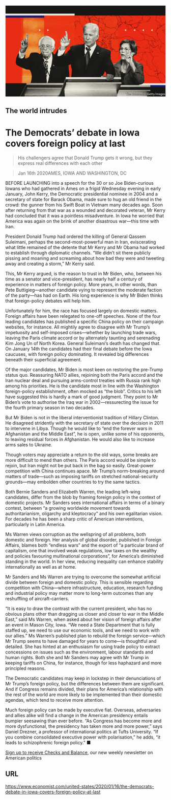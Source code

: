 ![](./images/20200118_USD001.jpg)

## The world intrudes

# The Democrats’ debate in Iowa covers foreign policy at last

> His challengers agree that Donald Trump gets it wrong, but they express real differences with each other

> Jan 16th 2020AMES, IOWA AND WASHINGTON, DC

BEFORE LAUNCHING into a speech for the 30 or so Joe Biden-curious Iowans who had gathered in Ames on a frigid Wednesday evening in early January, John Kerry, the Democratic presidential nominee in 2004 and a secretary of state for Barack Obama, made sure to hug an old friend in the crowd: the gunner from his Swift Boat in Vietnam many decades ago. Soon after returning from that war as a wounded and decorated veteran, Mr Kerry had concluded that it was a pointless misadventure. In Iowa he worried that America was again on the brink of another disastrous war—this time with Iran.

President Donald Trump had ordered the killing of General Qassem Suleimani, perhaps the second-most-powerful man in Iran, eviscerating what little remained of the detente that Mr Kerry and Mr Obama had worked to establish through diplomatic channels. “We didn’t sit there publicly pissing and moaning and screaming about how bad they were and tweeting away and creating a storm,” Mr Kerry said.

This, Mr Kerry argued, is the reason to trust in Mr Biden, who, between his time as a senator and vice-president, has nearly half a century of experience in matters of foreign policy. More years, in other words, than Pete Buttigieg—another candidate vying to represent the moderate faction of the party—has had on Earth. His long experience is why Mr Biden thinks that foreign-policy debates will help him.

Unfortunately for him, the race has focused largely on domestic matters. Foreign affairs have been relegated to one-off speeches. None of the four leading candidates has published a specific China policy on their campaign websites, for instance. All mightily agree to disagree with Mr Trump’s impetuosity and self-imposed crises—whether by launching trade wars, leaving the Paris climate accord or by alternately taunting and serenading Kim Jong Un of North Korea. General Suleimani’s death has changed that. On January 14th the candidates had their final debate before the Iowa caucuses, with foreign policy dominating. It revealed big differences beneath their superficial agreement.

Of the major candidates, Mr Biden is most keen on restoring the pre-Trump status quo. Reassuring NATO allies, rejoining both the Paris accord and the Iran nuclear deal and pursuing arms-control treaties with Russia rank high among his priorities. He is the candidate most in line with the Washington foreign-policy establishment, often mocked as “the blob”. Critics to his left have suggested this is hardly a mark of good judgment. They point to Mr Biden’s vote to authorise the Iraq war in 2002—ressurecting the issue for the fourth primary season in two decades.

But Mr Biden is not in the liberal interventionist tradition of Hillary Clinton. He disagreed stridently with the secretary of state over the decision in 2011 to intervene in Libya. Though he would like to “end the forever wars in Afghanistan and the Middle East”, he is open, unlike some of his opponents, to leaving residual forces in Afghanistan. He would also like to increase arms sales to Ukraine.

Though voters may appreciate a return to the old ways, some breaks are more difficult to mend than others. The Paris accord would be simple to rejoin, but Iran might not be put back in the bag so easily. Great-power competition with China continues apace. Mr Trump’s norm-breaking around matters of trade—such as imposing tariffs on stretched national-security grounds—may embolden other countries to try the same tactics.

Both Bernie Sanders and Elizabeth Warren, the leading left-wing candidates, differ from the blob by framing foreign policy in the context of domestic projects. Mr Sanders sees international affairs in terms of a binary contest, between “a growing worldwide movement towards authoritarianism, oligarchy and kleptocracy” and his own egalitarian vision. For decades he has been a sharp critic of American interventions, particularly in Latin America.

Ms Warren views corruption as the wellspring of all problems, both domestic and foreign. Her analysis of global disorder, published in Foreign Affairs, blames both “endless wars” and the export of “a particular brand of capitalism, one that involved weak regulations, low taxes on the wealthy and policies favouring multinational corporations”, for America’s diminished standing in the world. In her view, reducing inequality can enhance stability internationally as well as at home.

Mr Sanders and Ms Warren are trying to overcome the somewhat artificial divide between foreign and domestic policy. This is sensible regarding competition with China—where infrastructure, education, research funding and industrial policy may matter more to long-term outcomes than any reshuffling of aircraft-carriers.

“It is easy to draw the contrast with the current president, who has no obvious plans other than dragging us closer and closer to war in the Middle East,” said Ms Warren, when asked about her vision of foreign affairs after an event in Mason City, Iowa. “We need a State Department that is fully staffed up, we need to use our economic tools, and we need to work with our allies.” Ms Warren’s published plan to rebuild the foreign service—which Mr Trump seems to have damaged for years to come—is thoughtful and detailed. She has hinted at an enthusiasm for using trade policy to extract concessions on issues such as the environment, labour standards and human rights. Both she and Mr Sanders may agree with Mr Trump in keeping tariffs on China, for instance, though for less haphazard and more principled reasons.

The Democratic candidates may keep in lockstep in their denunciations of Mr Trump’s foreign policy, but the differences between them are significant. And if Congress remains divided, their plans for America’s relationship with the rest of the world are more likely to be implemented than their domestic agendas, which tend to receive more attention.

Much foreign policy can be made by executive fiat. Overseas, adversaries and allies alike will find a change in the American presidency entails bumpier seesawing than ever before. “As Congress has become more and more dysfunctional, the presidency has taken more and more power,” says Daniel Drezner, a professor of international politics at Tufts University. “If you combine consolidated executive power with polarisation,” he adds, “it leads to schizophrenic foreign policy.” ■

[Sign up to receive Checks and Balance](https://www.economist.com//checksandbalance/), our new weekly newsletter on American politics

## URL

https://www.economist.com/united-states/2020/01/16/the-democrats-debate-in-iowa-covers-foreign-policy-at-last
